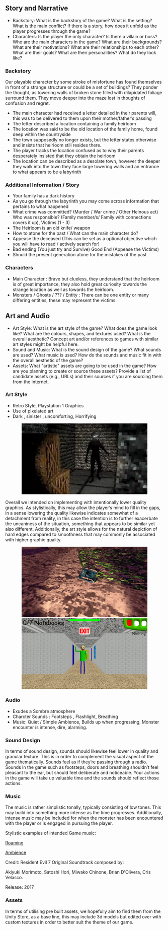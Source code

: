 ## Story and Narrative

- Backstory: What is the backstory of the game? What is the setting? What is the main conflict? If there is a story, how does it unfold as the player progresses through the game?
- Characters: Is the player the only character? Is there a villain or boss? Who are the main characters in the game? What are their backgrounds? What are their motivations? What are their relationships to each other? What are their goals? What are their personalities? What do they look like?

### Backstory

Our playable character by some stroke of misfortune has found themselves in front of a strange structure or could be a set of buildings? They ponder the thought, as towering walls of broken stone filled with dilapidated foliage surround them. They move deeper into the maze lost in thoughts of confusion and regret.

- The main character had received a letter detailed in their parents will, this was to be delivered to them upon their mother/father’s passing
- The letter described a location containing a family heirloom 
- The location was said to be the old location of the family home, found deep within the countryside
- The town supposedly no longer exists, but the letter states otherwise and insists that heirloom still resides there. 
- The player tracks the location confused as to why their parents desperately insisted that they obtain the heirloom 
- The location can be described as a desolate town, however the deeper they walk into the town they face large towering walls and an entrance to what appears to be a labyrinth


### Additional Information / Story

- Your family has a dark history  
- As you go through the labyrinth you may come across information that pertains to what happened
- What crime was committed? (Murder / War crime / Other Heinous act) Who was responsible? (Family member/s/ Family with connections covers it up), Victims 
(1 - 3)
- The Heirloom is an old knife/ weapon
- How to atone for the past / What can the main character do?
- Appease the deceased (This can be set as a optional objective which you will have to read / actively search for)
- Bad ending (You just try and Survive) Good End (Appease the Victims)
- Should the present generation atone for the mistakes of the past


### Characters

- Main Character  : Brave but clueless, they understand that the heirloom is of great importance, they also hold great curiosity towards the strange location as well as towards the heirloom.
- Monsters / Ghosts / ??? / Entity : There can be one entity or many differing entities, these may represent the victims.


## Art and Audio

- Art Style: What is the art style of the game? What does the game look like? What are the colours, shapes, and textures used? What is the overall aesthetic? Concept art and/or references to games with similar art styles might be helpful here.
- Sound and Music: What is the sound design of the game? What sounds are used? What music is used? How do the sounds and music fit in with the overall aesthetic of the game?
- Assets: What "artistic" assets are going to be used in the game? How are you planning to create or source these assets? Provide a list of candidate assets (e.g., URLs) and their sources if you are sourcing them from the internet.

### Art Style  
- Retro Style, Playstation 1 Graphics
- Use of pixelated art
- Dark , sinister , uncomforting, Horrifying
<p align="center">
    <img src="Images/ps1_horror.jfif" width="400">
</p>

Overall we intended on implementing with intentionally lower quality graphics. As stylistically, this may allow the player’s mind to fill in the gaps, in a sense lowering the quality likewise indicates somewhat of a detachment from reality, in this case the intention is to further exacerbate the uncaniness of the situation, something that appears to be similar yet also different. Additionally, the art style allows for the natural depiction of hard edges compared to smoothness that may commonly be associated with higher graphic quality. 

<p align="center">
    <img src="Images/siren_head.gif" width="400"> <img src="Images/baldis_basic.png" width="400">
</p>

### Audio 

- Exudes a Sombre atmosphere
- Charcter Sounds : Footsteps , Flashlight, Breathing
- Music: Quiet / Simple Ambience, Builds up when progressing, Monster encounter is intense, dire, alarming.

### Sound Design 

In terms of sound design, sounds should likewise feel lower in quality and granular texture. This is in order to complement the visual aspect of the game thematically. Sounds feel as if they’re passing through a radio. Sounds in the game such as footsteps, doors and breathing shouldn’t feel pleasant to the ear, but should feel deliberate and noticeable. Your actions in the game will take up valuable time and the sounds should reflect those actions.

### Music 

The music is rather simplistic tonally, typically consisting of low tones. This may build into something more intense as the time progresses. Additionally, intense music may be included for when the monster has been encountered with the player or is engaged in pursuing the player.

Stylistic examples of intended Game music: 

[Roaming](https://drive.google.com/file/d/1O82vf_UDBbfn1ZsjR-IYGfpafnlD3qGV/view?usp=sharing) 

[Ambience](https://drive.google.com/file/d/1MfeCC1r3Ar_6i5UGtjAIfRbbe2XYq9dj/view?usp=sharing)

Credit: Resident Evil 7 Original Soundtrack composed by: 

Akiyuki  Morimoto, Satoshi Hori, Miwako Chinone, Brian D'Olivera, Cris Velasco.

Release: 2017

### Assets 

In terms of utilising pre built assets, we hopefully aim to find them from the Unity Store, as a base line, this may include 3d models but edited over with custom textures in order to better suit the theme of our game.  




